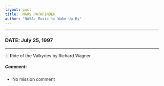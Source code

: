 ```yaml
---
layout: post
title:  MARS PATHFINDER
author: "NASA: Music to Wake Up By"
---
```


----
### DATE: July 25, 1997
----
⊹ Ride of the Valkyries by Richard Wagner

##### Comment:
* No mission comment
